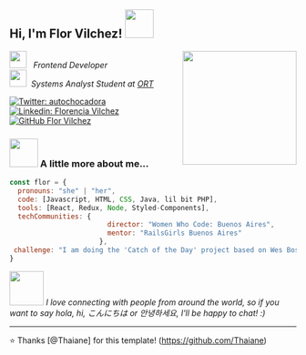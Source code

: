 <h2> Hi, I'm Flor Vilchez! <img src="https://media.giphy.com/media/kuWN0iF9BLQKk/giphy.gif" width="50"></h2>
<img align='right' src="https://media.giphy.com/media/LLjvtJwvzaTni/giphy.gif" width="200">
<p><img src="https://media.giphy.com/media/QYYrNBY2BiPXqahhwE/giphy.gif" width="30">&nbsp;&nbsp;&nbsp;<em>Frontend Developer</br><img src="https://media.giphy.com/media/5WNhxOEzGbTKo/giphy.gif" width="30">&nbsp;&nbsp;Systems Analyst Student at <a href="https://www.ort.edu.ar/">ORT</a>
</em></p>

[![Twitter: autochocadora](https://img.shields.io/twitter/follow/autochocadora?style=social)](https://twitter.com/autochocadora)
[![Linkedin: Florencia Vilchez](https://img.shields.io/badge/-FlorenciaVilchez-blue?style=flat-square&logo=Linkedin&logoColor=white&link=https://www.linkedin.com/in/florencia-vilchez/)](https://www.linkedin.com/in/florencia-vilchez/)
[![GitHub Flor Vilchez](https://img.shields.io/github/followers/thaiane?label=follow&style=social)](https://github.com/fmuriel)

### <img src="https://media.giphy.com/media/Q8PQ1KuarrYucCMVTJ/giphy.gif" width="50"> A little more about me...

```javascript
const flor = {
  pronouns: "she" | "her",
  code: [Javascript, HTML, CSS, Java, lil bit PHP],
  tools: [React, Redux, Node, Styled-Components],
  techCommunities: {
                        director: "Women Who Code: Buenos Aires",
                        mentor: "RailsGirls Buenos Aires"
                      },
 challenge: "I am doing the 'Catch of the Day' project based on Wes Bos' React for Beginners course"
}
```

<img src="https://media.giphy.com/media/l1asFrJgxLoaqd1ysy/giphy.gif" width="60"> <em>I love connecting with people from around the world, so if you want to say hola, hi, こんにちは or 안녕하세요, I'll be happy to chat!</b> :)</em>

---

⭐️ Thanks [@Thaiane] for this template! (https://github.com/Thaiane)
